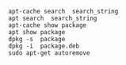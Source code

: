 
    apt-cache search ​ search_string
    apt search ​ search_string
    apt-cache show package
    apt show package
    dpkg -s ​ package
    dpkg -i ​ package.deb
    sudo apt-get autoremove

